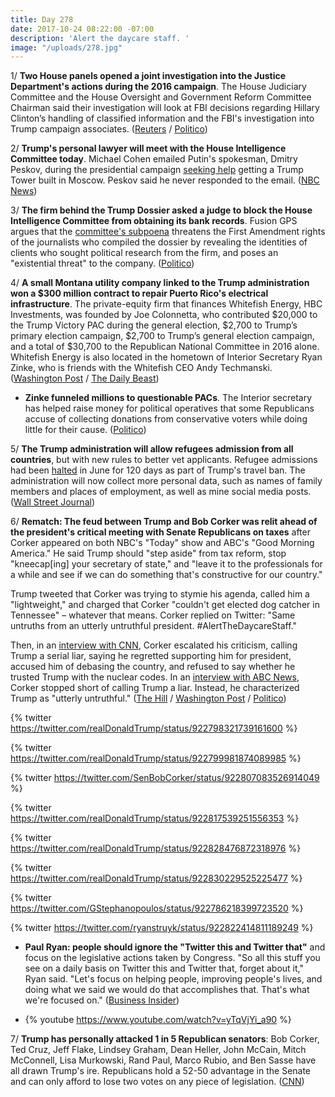 ```yaml
---
title: Day 278
date: 2017-10-24 08:22:00 -07:00
description: 'Alert the daycare staff. '
image: "/uploads/278.jpg"
---
```


1/ **Two House panels opened a joint investigation into the Justice Department's actions during the 2016 campaign**. The House Judiciary Committee and the House Oversight and Government Reform Committee Chairman said their investigation will look at FBI decisions regarding Hillary Clinton’s handling of classified information and the FBI's investigation into Trump campaign associates. ([Reuters](https://www.reuters.com/article/us-usa-congress-clinton/u-s-house-panels-open-probe-into-justice-department-action-during-2016-campaign-idUSKBN1CT29A) / [Politico](http://www.politico.com/story/2017/10/24/house-gop-opens-probe-into-dojs-2016-investigations-244109))

2/ **Trump's personal lawyer will meet with the House Intelligence Committee today**. Michael Cohen emailed Putin's spokesman, Dmitry Peskov, during the presidential campaign [seeking help](https://whatthefuckjusthappenedtoday.com/2017/08/30/day-223/#4-the-kremlin-confirmed-that-trump’s) getting a Trump Tower built in Moscow. Peskov said he never responded to the email. ([NBC News](https://www.nbcnews.com/politics/politics-news/trump-lawyer-michael-cohen-appear-house-intel-panel-tuesday-n813521))

3/ **The firm behind the Trump Dossier asked a judge to block the House Intelligence Committee from obtaining its bank records**. Fusion GPS argues that the [committee's subpoena](https://whatthefuckjusthappenedtoday.com/2017/10/16/day-270/#10-the-firm-behind-the-trump-dossier) threatens the First Amendment rights of the journalists who compiled the dossier by revealing the identities of clients who sought political research from the firm, and poses an "existential threat" to the company. ([Politico](http://www.politico.com/story/2017/10/24/trump-dossier-russia-investigations-senate-house-244108))

4/ **A small Montana utility company linked to the Trump administration won a $300 million contract to repair Puerto Rico's electrical infrastructure**. The private-equity firm that finances Whitefish Energy, HBC Investments, was founded by Joe Colonnetta, who contributed $20,000 to the Trump Victory PAC during the general election, $2,700 to Trump’s primary election campaign, $2,700 to Trump’s general election campaign, and a total of $30,700 to the Republican National Committee in 2016 alone. Whitefish Energy is also located in the hometown of Interior Secretary Ryan Zinke, who is friends with the Whitefish CEO Andy Techmanski. ([Washington Post](https://www.washingtonpost.com/national/small-montana-firm-lands-puerto-ricos-biggest-contract-to-get-the-power-back-on/2017/10/23/31cccc3e-b4d6-11e7-9e58-e6288544af98_story.html) / [The Daily Beast](https://www.thedailybeast.com/dollar300m-puerto-rico-recovery-contract-awarded-to-tiny-utility-company-linked-to-major-trump-donor))

* **Zinke funneled millions to questionable PACs**. The Interior secretary has helped raise money for political operatives that some Republicans accuse of collecting donations from conservative voters while doing little for their cause. ([Politico](http://www.politico.com/story/2017/10/24/zinke-fundraisers-republican-operatives-244094))

 5/ **The Trump administration will allow refugees admission from all countries**, but with new rules  to better vet applicants. Refugee admissions had been [halted](https://whatthefuckjusthappenedtoday.com/2017/09/12/day-236/#2-a-supreme-court-justice-temporaril) in June for 120 days as part of Trump's travel ban. The administration will now collect more personal data, such as names of family members and places of employment, as well as mine social media posts. ([Wall Street Journal](https://www.wsj.com/articles/u-s-to-allow-refugees-from-all-countries-but-with-new-rules-1508837580))

6/ **Rematch: The feud between Trump and Bob Corker was relit ahead of the president's critical meeting with Senate Republicans on taxes** after Corker appeared on both NBC's "Today" show and ABC's "Good Morning America." He said Trump should "step aside" from tax reform, stop "kneecap\[ing\] your secretary of state," and "leave it to the professionals for a while and see if we can do something that's constructive for our country."

Trump tweeted that Corker was trying to stymie his agenda, called him a "lightweight," and charged that Corker "couldn't get  elected dog catcher in Tennessee" – whatever that means. Corker replied on Twitter: "Same untruths from an utterly untruthful president. #AlertTheDaycareStaff."

Then, in an [interview with CNN](http://www.cnn.com/2017/10/24/politics/corker-trump-photo-op-tax-plan/index.html), Corker escalated his criticism, calling Trump a serial liar, saying he regretted supporting him for president, accused him of debasing the country, and refused to say whether he trusted Trump with the nuclear codes. In an [interview with ABC News](http://abcnews.go.com/Politics/republican-sen-bob-corker-trump-leave-professionals/story?id=50675996), Corker stopped short of calling Trump a liar. Instead, he characterized Trump as "utterly untruthful." ([The Hill](http://thehill.com/homenews/senate/356841-trump-corker-feud-reignites-hours-before-critical-meeting) / [Washington Post](https://www.washingtonpost.com/news/the-fix/wp/2017/10/24/bob-corkers-plea-to-trump-just-stop-talking/) / [Politico](http://www.politico.com/story/2017/10/24/trump-attack-bob-corker-tax-reform-244102))

{% twitter https://twitter.com/realDonaldTrump/status/922798321739161600 %}

{% twitter https://twitter.com/realDonaldTrump/status/922799981874089985 %}

{% twitter https://twitter.com/SenBobCorker/status/922807083526914049 %}

{% twitter https://twitter.com/realDonaldTrump/status/922817539251556353 %}

{% twitter https://twitter.com/realDonaldTrump/status/922828476872318976 %}

{% twitter https://twitter.com/realDonaldTrump/status/922830229525225477 %}

{% twitter https://twitter.com/GStephanopoulos/status/922786218399723520 %}

{% twitter https://twitter.com/ryanstruyk/status/922822414811189249 %}

* **Paul Ryan: people should ignore the "Twitter this and Twitter that"** and focus on the legislative actions taken by Congress. "So all this stuff you see on a daily basis on Twitter this and Twitter that, forget about it," Ryan said. "Let's focus on helping people, improving people's lives, and doing what we said we would do that accomplishes that. That's what we're focused on." ([Business Insider](http://www.businessinsider.com/paul-ryan-trump-corker-twitter-tweets-2017-10))

* {% youtube https://www.youtube.com/watch?v=yTqVjYi_a90 %}

7/ **Trump has personally attacked 1 in 5 Republican senators**: Bob Corker, Ted Cruz, Jeff Flake, Lindsey Graham, Dean Heller, John McCain, Mitch McConnell, Lisa Murkowski, Rand Paul, Marco Rubio, and Ben Sasse have all drawn Trump's ire. Republicans hold a 52-50 advantage in the Senate and can only afford to lose two votes on any piece of legislation. ([CNN](http://www.cnn.com/2017/10/24/politics/trump-gop-senators-corker/index.html))
